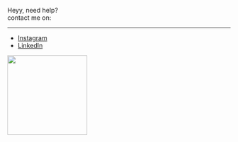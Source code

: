 Heyy, need help?
<br>
contact me on:
<hr>

- [Instagram](https://instagram.com/khifrvn)<br>
- [LinkedIn](https://www.linkedin.com/in/muhammad-khifransyah-055b4a188/)<br>
<!---
khifrvn/khifrvn is a ✨ special ✨ repository because its `README.md` (this file) appears on your GitHub profile.
You can click the Preview link to take a look at your changes.
--->
<img height="180em" src="https://github-readme-stats.vercel.app/api?username=khifrvn&show_icons=true&hide_border=true&&count_private=true&include_all_commits=true" />
